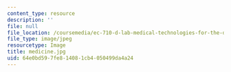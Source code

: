 ```yaml
---
content_type: resource
description: ''
file: null
file_location: /coursemedia/ec-710-d-lab-medical-technologies-for-the-developing-world-spring-2010/64e0bd597fe814081cb4050499da4a24_medicine.jpg
file_type: image/jpeg
resourcetype: Image
title: medicine.jpg
uid: 64e0bd59-7fe8-1408-1cb4-050499da4a24
---
```

